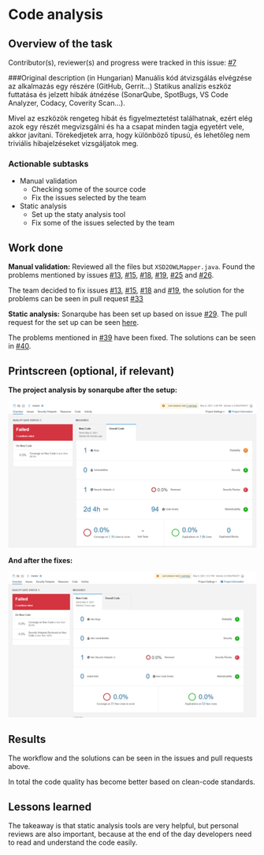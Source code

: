 # Code analysis

## Overview of the task

Contributor(s), reviewer(s) and progress were tracked in this issue:
[#7](https://github.com/BME-MIT-IET/iet-hf2021-v-dqw4w9wgxcq/issues/7)

###Original description (in Hungarian)
Manuális kód átvizsgálás elvégzése az alkalmazás egy részére (GitHub, Gerrit...)
Statikus analízis eszköz futtatása és jelzett hibák átnézése (SonarQube,
SpotBugs, VS Code Analyzer, Codacy, Coverity Scan...).

Mivel az eszközök rengeteg hibát és figyelmeztetést találhatnak, ezért elég azok
egy részét megvizsgálni és ha a csapat minden tagja egyetért vele, akkor
javítani. Törekedjetek arra, hogy különböző típusú, és lehetőleg nem triviális
hibajelzéseket vizsgáljatok meg.

### Actionable subtasks
- Manual validation
    - Checking some of the source code
    - Fix the issues selected by the team
- Static analysis
    - Set up the staty analysis tool
    - Fix some of the issues selected by the team

## Work done

**Manual validation:** Reviewed all the files but `XSD2OWLMapper.java`. Found the problems mentioned by issues [#13](https://github.com/BME-MIT-IET/iet-hf2021-v-dqw4w9wgxcq/issues/13), [#15](https://github.com/BME-MIT-IET/iet-hf2021-v-dqw4w9wgxcq/issues/15), [#18](https://github.com/BME-MIT-IET/iet-hf2021-v-dqw4w9wgxcq/issues/18), [#19](https://github.com/BME-MIT-IET/iet-hf2021-v-dqw4w9wgxcq/issues/19), [#25](https://github.com/BME-MIT-IET/iet-hf2021-v-dqw4w9wgxcq/issues/19) and [#26](https://github.com/BME-MIT-IET/iet-hf2021-v-dqw4w9wgxcq/issues/26).

The team decided to fix issues [#13](https://github.com/BME-MIT-IET/iet-hf2021-v-dqw4w9wgxcq/issues/13), [#15](https://github.com/BME-MIT-IET/iet-hf2021-v-dqw4w9wgxcq/issues/15), [#18](https://github.com/BME-MIT-IET/iet-hf2021-v-dqw4w9wgxcq/issues/18) and [#19](https://github.com/BME-MIT-IET/iet-hf2021-v-dqw4w9wgxcq/issues/19), the solution for the problems can be seen in pull request [#33](https://github.com/BME-MIT-IET/iet-hf2021-v-dqw4w9wgxcq/pull/33)

**Static analysis:** Sonarqube has been set up based on issue [#29](https://github.com/BME-MIT-IET/iet-hf2021-v-dqw4w9wgxcq/issues/29). The pull request for the set up can be seen [here](https://github.com/BME-MIT-IET/iet-hf2021-v-dqw4w9wgxcq/pull/34). 

The problems mentioned in [#39](https://github.com/BME-MIT-IET/iet-hf2021-v-dqw4w9wgxcq/issues/39) have been fixed. The solutions can be seen in [#40](https://github.com/BME-MIT-IET/iet-hf2021-v-dqw4w9wgxcq/pull/40).

## Printscreen (optional, if relevant)
**The project analysis by sonarqube after the setup:**

![](imgs/sonarqube1.png)


**And after the fixes:**

![](imgs/sonarqube2.png)

## Results
The workflow and the solutions can be seen in the issues and pull requests above.

In total the code quality has become better based on clean-code standards.
## Lessons learned
The takeaway is that static analysis tools are very helpful, but personal reviews are also important, because at the end of the day developers need to read and understand the code easily.

